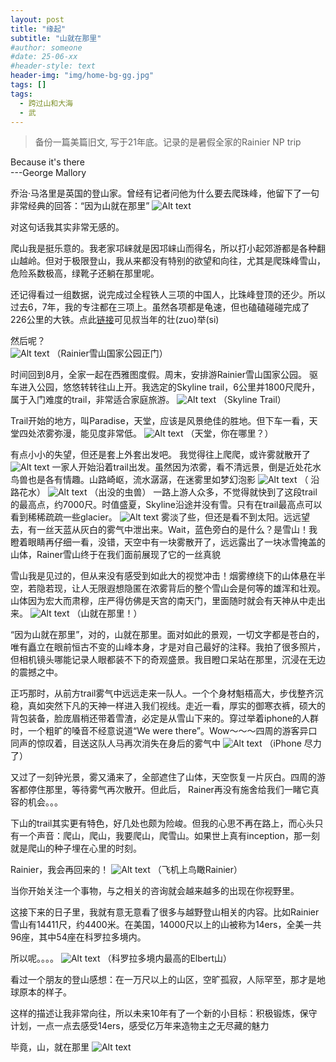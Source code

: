 ```yaml
---
layout: post
title: "缘起"
subtitle: "山就在那里"
#author: someone
#date: 25-06-xx
#header-style: text
header-img: "img/home-bg-gg.jpg"
tags: []
tags:
  - 跨过山和大海
  - 武
---
```


>备份一篇美篇旧文, 写于21年底。记录的是暑假全家的Rainier NP trip

Because it's there  
---George Mallory

乔治·马洛里是英国的登山家。曾经有记者问他为什么要去爬珠峰，他留下了一句非常经典的回答：“因为山就在那里”
![Alt text](/assets/2025/25-07-20-begin_files/mallory.webp)

对这句话我其实非常无感的。

爬山我是挺乐意的。我老家邛崃就是因邛崃山而得名，所以打小起郊游都是各种翻山越岭。但对于极限登山，我从来都没有特别的欲望和向往，尤其是爬珠峰雪山，危险系数极高，绿靴子还躺在那里呢。

还记得看过一组数据，说完成过全程铁人三项的中国人，比珠峰登顶的还少。所以过去6，7年，我的专注都在三项上。虽然各项都是龟速，但也磕磕碰碰完成了226公里的大铁。点此[链接​](https://www.meipian.cn/ifvcerh)可见叔当年的壮(zuo)举(si)

然后呢？  
![Alt text](/assets/2025/25-07-20-begin_files/rainer.webp)
（Rainier雪山国家公园正门）  

时间回到8月，全家一起在西雅图度假。周末，安排游Rainier雪山国家公园。 驱车进入公园，悠悠转转往山上开。我选定的Skyline trail，6公里并1800尺爬升，属于入门难度的trail，非常适合家庭旅游。
![Alt text](/assets/2025/25-07-20-begin_files/skyline.webp)
（Skyline Trail）    

Trail开始的地方，叫Paradise，天堂，应该是风景绝佳的胜地。但下车一看，天堂四处浓雾弥漫，能见度非常低。
![Alt text](/assets/2025/25-07-20-begin_files/paradise.webp)
（天堂，你在哪里？）  

有点小小的失望，但还是套上外套出发吧。 我觉得往上爬爬，或许雾就散开了
![Alt text](/assets/2025/25-07-20-begin_files/road1.webp)
一家人开始沿着trail出发。虽然因为浓雾，看不清远景，倒是近处花水鸟兽也是各有情趣。山路崎岖，流水潺潺，在迷雾里如梦幻泡影
![Alt text](/assets/2025/25-07-20-begin_files/road2.webp)
（ 沿路花水）
![Alt text](/assets/2025/25-07-20-begin_files/road3.webp)
（出没的虫兽）
一路上游人众多，不觉得就快到了这段trail的最高点，约7000尺。时值盛夏，Skyline沿途并没有雪。只有在trail最高点可以看到稀稀疏疏一些glacier。
![Alt text](/assets/2025/25-07-20-begin_files/glacier.webp)
雾淡了些，但还是看不到太阳。远远望去，有一丝天蓝从灰白的雾气中泄出来。Wait，蓝色旁白的是什么？是雪山！我瞪着眼睛再仔细一看，没错，天空中有一块雾散开了，远远露出了一块冰雪掩盖的山体，Rainer雪山终于在我们面前展现了它的一丝真貌

雪山我是见过的，但从来没有感受到如此大的视觉冲击！烟雾缭绕下的山体悬在半空，若隐若现，让人无限遐想隐匿在浓雾背后的整个雪山会是何等的雄浑和壮观。山体因为宏大而肃穆，庄严得仿佛是天宫的南天门，里面随时就会有天神从中走出来。
![Alt text](/assets/2025/25-07-20-begin_files/m.webp)
（山就在那里！）

“因为山就在那里”，对的，山就在那里。面对如此的景观，一切文字都是苍白的，唯有矗立在眼前恒古不变的山峰本身，才是对自己最好的注释。我拍了很多照片，但相机镜头哪能记录人眼都装不下的奇观盛景。我目瞪口呆站在那里，沉浸在无边的震撼之中。

正巧那时，从前方trail雾气中远远走来一队人。一个个身材魁梧高大，步伐整齐沉稳，真如突然下凡的天神一样进入我们视线。走近一看，厚实的御寒衣裤，硕大的背包装备，脸庞眉梢还带着雪渣，必定是从雪山下来的。穿过举着iphone的人群时，一个粗旷的嗓音不经意说道“We were there”。Wow～～～四周的游客异口同声的惊叹着，目送这队人马再次消失在身后的雾气中
![Alt text](/assets/2025/25-07-20-begin_files/m2.webp)
（iPhone 尽力了）

又过了一刻钟光景，雾又涌来了，全部遮住了山体，天空恢复一片灰白。四周的游客都停住那里，等待雾气再次散开。但此后， Rainer再没有施舍给我们一睹它真容的机会。。。

下山的trail其实更有特色，好几处也颇为险峻。但我的心思不再在路上，而心头只有一个声音：爬山，爬山，我要爬山，爬雪山。如果世上真有inception，那一刻就是爬山的种子埋在心里的时刻。

Rainier，我会再回来的！
![Alt text](/assets/2025/25-07-20-begin_files/r.webp)
（飞机上鸟瞰Rainier）

当你开始关注一个事物，与之相关的咨询就会越来越多的出现在你视野里。

这接下来的日子里，我就有意无意看了很多与越野登山相关的内容。比如Rainier雪山有14411尺，约4400米。在美国，14000尺以上的山被称为14ers，全美一共96座，其中54座在科罗拉多境内。

所以呢。。。。
![Alt text](/assets/2025/25-07-20-begin_files/elbert.webp)
      （科罗拉多境内最高的Elbert山）

看过一个朋友的登山感想：在一万尺以上的山区，空旷孤寂，人际罕至，那才是地球原本的样子。

这样的描述让我非常向往，所以未来10年有了一个新的小目标：积极锻炼，保守计划，一点一点去感受14ers，感受亿万年来造物主之无尽藏的魅力

毕竟，山，就在那里
![Alt text](/assets/2025/25-07-20-begin_files/14ers.webp)